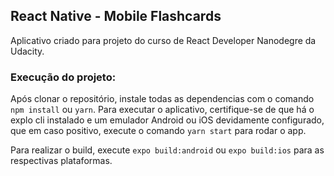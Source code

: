 ## React Native - Mobile Flashcards

Aplicativo criado para projeto do curso de React Developer Nanodegre da Udacity.

### Execução do projeto:

Após clonar o repositório, instale todas as dependencias com o comando `npm install` ou `yarn`. Para executar o aplicativo, certifique-se de que há o explo cli instalado e um emulador Android ou iOS devidamente configurado, que em caso positivo, execute o comando `yarn start` para rodar o app.

Para realizar o build, execute `expo build:android` ou `expo build:ios` para as respectivas plataformas.
